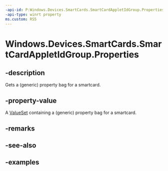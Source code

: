 ```yaml
---
-api-id: P:Windows.Devices.SmartCards.SmartCardAppletIdGroup.Properties
-api-type: winrt property
ms.custom: RS5
---
```


<!-- Property syntax.
public ValueSet Properties { get; }
-->

# Windows.Devices.SmartCards.SmartCardAppletIdGroup.Properties

## -description
Gets a (generic) property bag for a smartcard.

## -property-value
A [ValueSet](/uwp/api/windows.foundation.collections.valueset) containing a (generic) property bag for a smartcard.

## -remarks

## -see-also

## -examples

